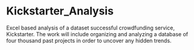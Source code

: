 # Kickstarter_Analysis
Excel based analysis of a dataset successful crowdfunding service, Kickstarter. The work will include organizing and analyzing a database of four thousand past projects in order to uncover any hidden trends.

